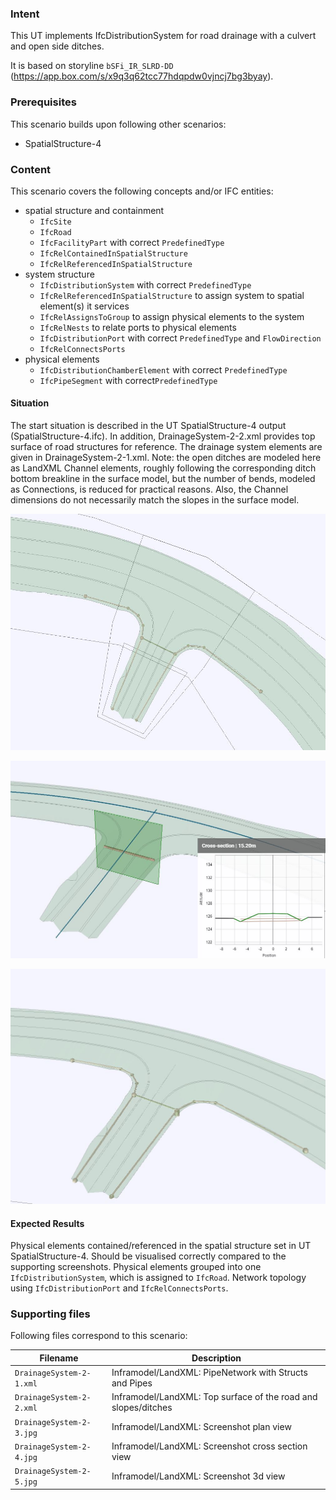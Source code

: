 ### Intent

This UT implements IfcDistributionSystem for road drainage with a culvert and open side ditches.

It is based on storyline `bSFi_IR_SLRD-DD` (https://app.box.com/s/x9q3q62tcc77hdqpdw0vjncj7bg3byay).

### Prerequisites

This scenario builds upon following other scenarios:

- SpatialStructure-4

### Content

This scenario covers the following concepts and/or IFC entities:

- spatial structure and containment
    - `IfcSite`
    - `IfcRoad`
    - `IfcFacilityPart` with correct `PredefinedType`
    - `IfcRelContainedInSpatialStructure`
    - `IfcRelReferencedInSpatialStructure`
- system structure
    - `IfcDistributionSystem` with correct `PredefinedType`
    - `IfcRelReferencedInSpatialStructure` to assign system to spatial element(s) it services
    - `IfcRelAssignsToGroup` to assign physical elements to the system
    - `IfcRelNests` to relate ports to physical elements
    - `IfcDistributionPort` with correct `PredefinedType` and `FlowDirection`
    - `IfcRelConnectsPorts` 
- physical elements 
    - `IfcDistributionChamberElement` with correct `PredefinedType`
    - `IfcPipeSegment` with correct`PredefinedType`

#### Situation

The start situation is described in the UT SpatialStructure-4 output (SpatialStructure-4.ifc).
In addition, DrainageSystem-2-2.xml provides top surface of road structures for reference.
The drainage system elements are given in DrainageSystem-2-1.xml.
Note: the open ditches are modeled here as LandXML Channel elements, roughly following the 
corresponding ditch bottom breakline in the surface model, but the number of bends, modeled as
Connections, is reduced for practical reasons. Also, the Channel dimensions do not necessarily 
match the slopes in the surface model.

![](./DrainageSystem-2-3.JPG)



![](./DrainageSystem-2-4.JPG)



![](./DrainageSystem-2-5.JPG)

#### Expected Results

Physical elements contained/referenced in the spatial structure set in UT SpatialStructure-4.
Should be visualised correctly compared to the supporting screenshots.
Physical elements grouped into one `IfcDistributionSystem`, which is assigned to `IfcRoad`.
Network topology using `IfcDistributionPort` and `IfcRelConnectsPorts`.

### Supporting files

Following files correspond to this scenario:

| Filename                 | Description                                                  |
| ------------------------ | ------------------------------------------------------------ |
| `DrainageSystem-2-1.xml` | Inframodel/LandXML: PipeNetwork with Structs and Pipes       |
| `DrainageSystem-2-2.xml` | Inframodel/LandXML: Top surface of the road and slopes/ditches |
| `DrainageSystem-2-3.jpg` | Inframodel/LandXML: Screenshot plan view                     |
| `DrainageSystem-2-4.jpg` | Inframodel/LandXML: Screenshot cross section view            |
| `DrainageSystem-2-5.jpg` | Inframodel/LandXML: Screenshot 3d view                       |
